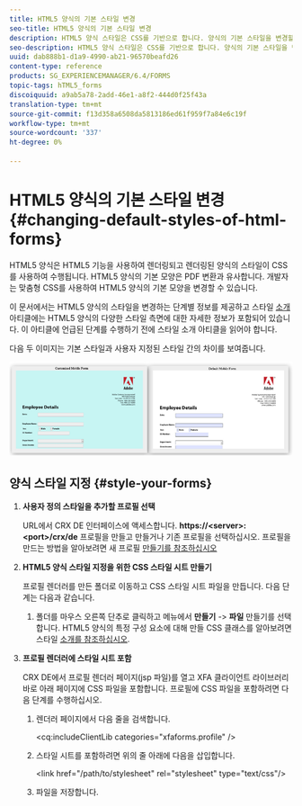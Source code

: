 ```yaml
---
title: HTML5 양식의 기본 스타일 변경
seo-title: HTML5 양식의 기본 스타일 변경
description: HTML5 양식 스타일은 CSS를 기반으로 합니다. 양식의 기본 스타일을 변경할 수 있습니다.
seo-description: HTML5 양식 스타일은 CSS를 기반으로 합니다. 양식의 기본 스타일을 변경할 수 있습니다.
uuid: dab888b1-d1a9-4990-ab21-96570beafd26
content-type: reference
products: SG_EXPERIENCEMANAGER/6.4/FORMS
topic-tags: hTML5_forms
discoiquuid: a9ab5a78-2add-46e1-a8f2-444d0f25f43a
translation-type: tm+mt
source-git-commit: f13d358a6508da5813186ed61f959f7a84e6c19f
workflow-type: tm+mt
source-wordcount: '337'
ht-degree: 0%

---
```



# HTML5 양식의 기본 스타일 변경 {#changing-default-styles-of-html-forms}

HTML5 양식은 HTML5 기능을 사용하여 렌더링되고 렌더링된 양식의 스타일이 CSS를 사용하여 수행됩니다. HTML5 양식의 기본 모양은 PDF 변환과 유사합니다. 개발자는 맞춤형 CSS를 사용하여 HTML5 양식의 기본 모양을 변경할 수 있습니다.

이 문서에서는 HTML5 양식의 스타일을 변경하는 단계별 정보를 제공하고 스타일 [소개](/help/forms/using/css-styles.md) 아티클에는 HTML5 양식의 다양한 스타일 측면에 대한 자세한 정보가 포함되어 있습니다. 이 아티클에 언급된 단계를 수행하기 전에 스타일 소개 아티클을 읽어야 합니다.

다음 두 이미지는 기본 스타일과 사용자 지정된 스타일 간의 차이를 보여줍니다.

![pictures-002-small](assets/pictures-002-small.png)

## 양식 스타일 지정 {#style-your-forms}

1. **사용자 정의 스타일을 추가할 프로필 선택**

   URL에서 CRX DE 인터페이스에 액세스합니다. **https://&lt;server>:&lt;port>/crx/de** 프로필을 만들고 만들거나 기존 프로필을 선택하십시오. 프로필을 만드는 방법을 알아보려면 새 프로필 [만들기를 참조하십시오](/help/forms/using/custom-profile.md)

1. **HTML5 양식 스타일 지정을 위한 CSS 스타일 시트 만들기**

   프로필 렌더러를 만든 폴더로 이동하고 CSS 스타일 시트 파일을 만듭니다. 다음 단계는 다음과 같습니다.

   1. 폴더를 마우스 오른쪽 단추로 클릭하고 메뉴에서 **만들기** -> **파일** 만들기를 선택합니다.
   HTML5 양식의 특정 구성 요소에 대해 만들 CSS 클래스를 알아보려면 스타일 [소개를 참조하십시오](/help/forms/using/css-styles.md).

1. **프로필 렌더러에 스타일 시트 포함**

   CRX DE에서 프로필 렌더러 페이지(jsp 파일)를 열고 XFA 클라이언트 라이브러리 바로 아래 페이지에 CSS 파일을 포함합니다. 프로필에 CSS 파일을 포함하려면 다음 단계를 수행하십시오.

   1. 렌더러 페이지에서 다음 줄을 검색합니다.

      &lt;cq:includeClientLib categories=&quot;xfaforms.profile&quot; />

   1. 스타일 시트를 포함하려면 위의 줄 아래에 다음을 삽입합니다.

      &lt;link href=&quot;/path/to/stylesheet&quot; rel=&quot;stylesheet&quot; type=&quot;text/css&quot;/>

   1. 파일을 저장합니다.

